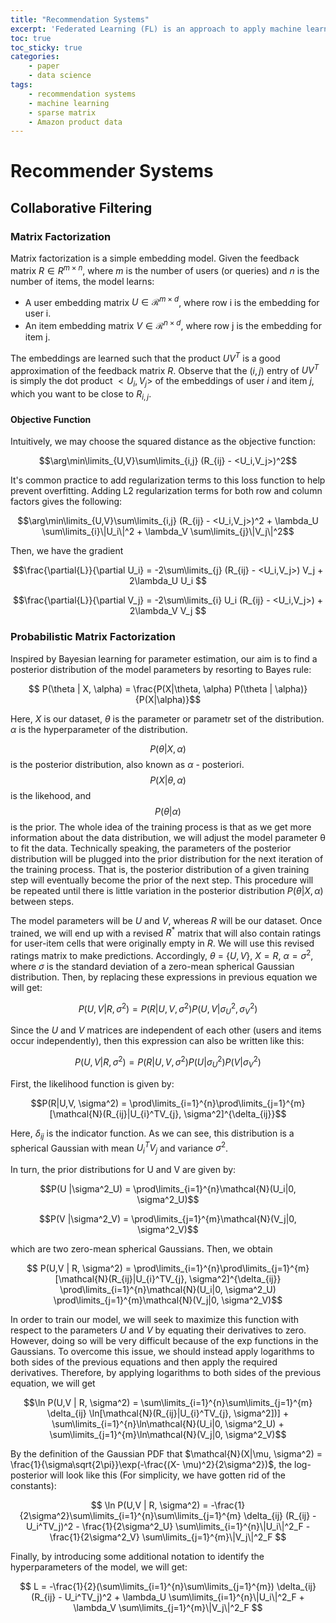 ```yaml
---
title: "Recommendation Systems"
excerpt: 'Federated Learning (FL) is an approach to apply machine learning to situations in which data cannot be centralized for a training process.'
toc: true
toc_sticky: true
categories: 
    - paper
    - data science
tags:
    - recommendation systems
    - machine learning
    - sparse matrix
    - Amazon product data
---
```

# Recommender Systems

## Collaborative Filtering

### Matrix Factorization

Matrix factorization is a simple embedding model. Given the feedback matrix $R\in R^{m\times n}$, where $m$ is the number of users (or queries) and $n$ is the number of items, the model learns:
* A user embedding matrix $U\in \mathcal{R}^{m\times d}$, where row i is the embedding for user i.
* An item embedding matrix $V\in \mathcal{R}^{n\times d}$, where row j is the embedding for item j.

The embeddings are learned such that the product $UV^T$ is a good approximation of the feedback matrix $R$. Observe that the $(i,j)$ entry of $UV^T$ is simply the dot product $<U_i, V_j>$ of the embeddings of user $i$ and item $j$, which you want to be close to $R_{i,j}$.

#### Objective Function

Intuitively, we may choose the squared distance as the objective function:

$$\arg\min\limits_{U,V}\sum\limits_{i,j} (R_{ij} - <U_i,V_j>)^2$$

It's common practice to add regularization terms to this loss function to help prevent overfitting. Adding L2 regularization terms for both row and column factors gives the following:

$$\arg\min\limits_{U,V}\sum\limits_{i,j} (R_{ij} - <U_i,V_j>)^2 + \lambda_U \sum\limits_{i}\|U_i\|^2 + \lambda_V \sum\limits_{j}\|V_j\|^2$$

Then, we have the gradient

$$\frac{\partial{L}}{\partial U_i} = -2\sum\limits_{j} (R_{ij} - <U_i,V_j>) V_j + 2\lambda_U U_i $$

$$\frac{\partial{L}}{\partial V_j} = -2\sum\limits_{i} U_i (R_{ij} - <U_i,V_j>) + 2\lambda_V V_j $$

###  Probabilistic Matrix Factorization

Inspired by Bayesian learning for parameter estimation, our aim is to find a posterior distribution of the model parameters by resorting to Bayes rule:

$$ P(\theta | X, \alpha) = \frac{P(X|\theta, \alpha) P(\theta | \alpha)}{P(X|\alpha)}$$

Here, $X$ is our dataset, $\theta$ is the parameter or parametr set of the distribution. $\alpha$ is the hyperparameter of the distribution.  

$$P(\theta |X, \alpha)$$ 
is the posterior distribution, also known as $\alpha$ - posteriori. 
$$P(X| \theta, \alpha)$$ 
is the likehood, and 
$$P(\theta| \alpha)$$ 
is the prior. 
The whole idea of the training process is that as we get more information about the data distribution, we will adjust the model parameter θ to fit the data. Technically speaking, the parameters of the posterior distribution will be plugged into the prior distribution for the next iteration of the training process. That is, the posterior distribution of a given training step will eventually become the prior of the next step. This procedure will be repeated until there is little variation in the posterior distribution 
$P(\theta | X, \alpha)$ 
between steps.

The model parameters will be $U$ and $V$, whereas $R$ will be our dataset. Once trained, we will end up with a revised $R^*$ matrix that will also contain ratings for user-item cells that were originally empty in $R$. We will use this revised ratings matrix to make predictions. Accordingly, $\theta$ = {$U, V$}, $X = R$, $\alpha = \sigma^2$, where $\sigma$ is the standard deviation of a zero-mean spherical Gaussian distribution. Then, by replacing these expressions in previous equation we will get:

$$ P(U,V | R, \sigma^2) = P(R|U,V, \sigma^2) P(U,V |\sigma^2_U, \sigma^2_V)$$

Since the $U$ and $V$ matrices are independent of each other (users and items occur independently), then this expression can also be written like this:

$$ P(U,V | R, \sigma^2) = P(R|U,V, \sigma^2) P(U |\sigma^2_U)P(V |\sigma^2_V)$$

First, the likelihood function is given by:

$$P(R|U,V, \sigma^2) = \prod\limits_{i=1}^{n}\prod\limits_{j=1}^{m} [\mathcal{N}(R_{ij}|U_{i}^TV_{j}, \sigma^2]^{\delta_{ij}}$$

Here, $\delta_{ij}$ is the indicator function. As we can see, this distribution is a spherical Gaussian with mean $U^T_iV_j$ and variance $\sigma^2$.

In turn, the prior distributions for U and V are given by:

$$P(U |\sigma^2_U) = \prod\limits_{i=1}^{n}\mathcal{N}(U_i|0, \sigma^2_U)$$

$$P(V |\sigma^2_V) = \prod\limits_{j=1}^{m}\mathcal{N}(V_j|0, \sigma^2_V)$$

which are two zero-mean spherical Gaussians. Then, we obtain

$$ P(U,V | R, \sigma^2) = \prod\limits_{i=1}^{n}\prod\limits_{j=1}^{m} [\mathcal{N}(R_{ij}|U_{i}^TV_{j}, \sigma^2]^{\delta_{ij}} \prod\limits_{i=1}^{n}\mathcal{N}(U_i|0, \sigma^2_U) \prod\limits_{j=1}^{m}\mathcal{N}(V_j|0, \sigma^2_V)$$

In order to train our model, we will seek to maximize this function with respect to the parameters $U$ and $V$ by equating their derivatives to zero. However, doing so will be very difficult because of the exp functions in the Gaussians. To overcome this issue, we should instead apply logarithms to both sides of the previous equations and then apply the required derivatives. Therefore, by applying logarithms to both sides of the previous equation, we will get

$$\ln P(U,V | R, \sigma^2) = \sum\limits_{i=1}^{n}\sum\limits_{j=1}^{m} \delta_{ij} \ln[\mathcal{N}(R_{ij}|U_{i}^TV_{j}, \sigma^2])] + \sum\limits_{i=1}^{n}\ln\mathcal{N}(U_i|0, \sigma^2_U) + \sum\limits_{j=1}^{m}\ln\mathcal{N}(V_j|0, \sigma^2_V)$$

By the definition of the Gaussian PDF that 
$\mathcal{N}(X|\mu, \sigma^2) = \frac{1}{\sigma\sqrt{2\pi}}\exp(-\frac{(X- \mu)^2}{2\sigma^2})$,
the log-posterior will look like this (For simplicity, we have gotten rid of the constants):

$$ \ln P(U,V | R, \sigma^2) = -\frac{1}{2\sigma^2}\sum\limits_{i=1}^{n}\sum\limits_{j=1}^{m} \delta_{ij} (R_{ij} - U_i^TV_j)^2 - \frac{1}{2\sigma^2_U} \sum\limits_{i=1}^{n}\|U_i\|^2_F - \frac{1}{2\sigma^2_V} \sum\limits_{j=1}^{m}\|V_j\|^2_F $$

Finally, by introducing some additional notation to identify the hyperparameters of the model, we will get:

$$ L = -\frac{1}{2}(\sum\limits_{i=1}^{n}\sum\limits_{j=1}^{m}) \delta_{ij} (R_{ij} - U_i^TV_j)^2 + \lambda_U \sum\limits_{i=1}^{n}\|U_i\|^2_F + \lambda_V \sum\limits_{j=1}^{m}\|V_j\|^2_F $$


[1]: https://developers.google.com/machine-learning/recommendation/collaborative/matrix
[2]: https://cloud.google.com/architecture/recommendation-system-tensorflow-overview
[3]: https://towardsdatascience.com/pmf-for-recommender-systems-cbaf20f102f0
